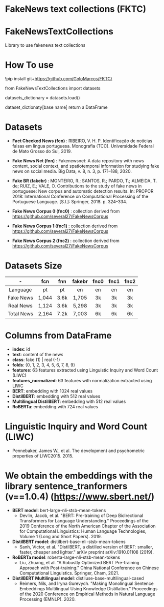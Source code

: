# FakeNews text collections (FKTC)

# FakeNewsTextCollections
Library to use fakenews text collections

# How To use

!pip install git+https://github.com/GoloMarcos/FKTC/

from FakeNewsTextCollections import datasets

datasets_dictionary = datasets.load()

dataset_dictionaty[base name] return a DataFrame

# Datasets
- **Fact Checked News (fcn)** : RIBEIRO, V. H. P. Identificação de notícias falsas em língua portuguesa. Monografia (TCC). Universidade Federal de Mato Grosso do Sul, 2019.

- **Fake News Net (fnn)** : Fakenewsnet: A data repository with news content, social context, and spatiotemporal information for studying fake news on social media. Big Data, v. 8, n. 3, p. 171–188, 2020.

- **Fake BR (fakebr)** : MONTEIRO, R.; SANTOS, R.; PARDO, T.; ALMEIDA, T. de; RUIZ, E.; VALE, O. Contributions to the study of fake news in portuguese: New corpus and automatic detection results. In: PROPOR 2018: International Conference on Computational Processing of the Portuguese Language. [S.l.]: Springer, 2018. p. 324–334.

- **Fake News Corpus 0 (fnc0)** : collection derived from https://github.com/several27/FakeNewsCorpus

- **Fake News Corpus 1 (fnc1)** : collection derived from https://github.com/several27/FakeNewsCorpus

- **Fake News Corpus 2 (fnc2)** : collection derived from https://github.com/several27/FakeNewsCorpus

# Datasets Size

| - | fcn | fnn | fakebr | fnc0 | fnc1 | fnc2 |
| :---: | :---: | :---: | :---: | :---: | :---: | :---: |
| Language | pt | pt | en | en | en | en |
| Fake News | 1,044 | 3.6k | 1,705 | 3k | 3k | 3k |
| Real News | 1,124 | 3.6k | 5,298 | 3k | 3k | 3k |
| Total News | 2,164 | 7.2k | 7,003 | 6k | 6k | 6k |

# Columns from DataFrame
- **index**: id
- **text**: content of the news
- **class**: fake (1) | real (-1)
- **folds**: {0, 1, 2, 3, 4, 5, 6, 7, 8, 9}
- **features**: 63 features extracted using Linguistic Inquiry and Word Count (LIWC)
- **features_normalized**: 63 features with normalization extracted using LIWC
- **BERT**: embedding with 1024 real values
- **DistilBERT**: embedding with 512 real values
- **Multilingual DistilBERT**: embedding with 512 real values
- **RoBERTa**: embedding with 724 real values


# Linguistic Inquiry and Word Count (LIWC)
- Pennebaker, James W., et al. The development and psychometric properties of LIWC2015. 2015.

# We obtain the embeddings with the library sentence_tranformers (v==1.0.4) (https://www.sbert.net/)
- **BERT model**: bert-large-nli-stsb-mean-tokens
  -  Devlin, Jacob, et al. "BERT: Pre-training of Deep Bidirectional Transformers for Language Understanding." Proceedings of the 2019 Conference of the North American Chapter of the Association for Computational Linguistics: Human Language Technologies, Volume 1 (Long and Short Papers). 2019.
- **DistilBERT model**: distilbert-base-nli-stsb-mean-tokens
  -  Sanh, Victor, et al. "DistilBERT, a distilled version of BERT: smaller, faster, cheaper and lighter." arXiv preprint arXiv:1910.01108 (2019).
- **RoBERTa model**: roberta-large-nli-stsb-mean-tokens
  - Liu, Zhuang, et al. "A Robustly Optimized BERT Pre-training Approach with Post-training." China National Conference on Chinese Computational Linguistics. Springer, Cham, 2021.
- **DistilBERT Multilingual model**: distiluse-base-multilingual-cased
  - Reimers, Nils, and Iryna Gurevych. "Making Monolingual Sentence Embeddings Multilingual Using Knowledge Distillation." Proceedings of the 2020 Conference on Empirical Methods in Natural Language Processing (EMNLP). 2020.
